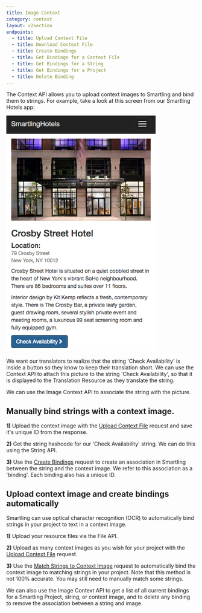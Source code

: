 ```yaml
---
title: Image Context
category: context
layout: v2section
endpoints:
  - title: Upload Context File
  - title: Download Context File
  - title: Create Bindings
  - title: Get Bindings for a Context File
  - title: Get Bindings for a String
  - title: Get Bindings for a Project
  - title: Delete Binding
---
```



The Context API allows you to upload context images to Smartling and bind them to strings. For example, take a look at this screen from our Smartling Hotels app:

![small](/uploads/versions/browse-hotels---smartlinghotels---x----396-624x---.png)

We want our translators to realize that the string 'Check Availability' is inside a button so they know to keep their translation short. We can use the Context API to attach this picture to the string 'Check Availability', so that it is displayed to the Translation Resource as they translate the string.

We can use the Image Context API to associate the string with the picture.

## Manually bind strings with a context image.

**1)** Upload the context image with the [Upload Context File](/developers/apii/v2/context/upload-context/) request and save it's unique ID from the response.

**2)** Get the string hashcode for our 'Check Availability' string. We can do this using the String API.

**3)** Use the [Create Bindings](/developers/apii/v2/context/create-bindings/) request to create an association in Smartling between the string and the context image. We refer to this association as a 'binding'. Each binding also has a unique ID.

## Upload context image and create bindings automatically

Smartling can use optical character recognition (OCR) to automatically bind strings in your project to text in a context image. 

**1)** Upload your resource files via the File API.

**2)** Upload as many context images as you wish for your project with the [Upload Context File](/developers/apii/v2/context/upload-context/) request.

**3)** Use the [Match Strings to Context Image](/developers/apii/v2/context/match-context-to-strings/) request to automatically bind the context image to matching strings in your project. Note that this method is not 100% accurate. You may still need to manually match some strings.

We can also use the Image Context API to get a list of all current bindings for a Smartling Project, string, or context image, and to delete any binding to remove the association between a string and image.